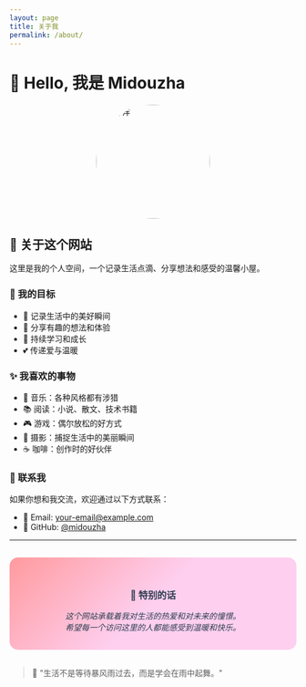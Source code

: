 ```yaml
---
layout: page
title: 关于我
permalink: /about/
---
```


<div class="home-intro">
  <h1>🌟 Hello, 我是 Midouzha</h1>
  <img src="{{ '/assets/zhouyangyang.jpg' | relative_url }}" alt="周洋洋" style="width: 200px; height: 200px; border-radius: 50%; margin: 20px auto; display: block;">
</div>

## 💫 关于这个网站

这里是我的个人空间，一个记录生活点滴、分享想法和感受的温馨小屋。

### 🎯 我的目标

- 📝 记录生活中的美好瞬间
- 💭 分享有趣的想法和体验  
- 🌱 持续学习和成长
- 💕 传递爱与温暖

### ✨ 我喜欢的事物

- 🎵 音乐：各种风格都有涉猎
- 📚 阅读：小说、散文、技术书籍
- 🎮 游戏：偶尔放松的好方式
- 🌸 摄影：捕捉生活中的美丽瞬间
- ☕ 咖啡：创作时的好伙伴

### 💌 联系我

如果你想和我交流，欢迎通过以下方式联系：

- 📧 Email: your-email@example.com
- 🐙 GitHub: [@midouzha](https://github.com/midouzha)

---

<div style="text-align: center; padding: 30px; background: linear-gradient(135deg, #ff9a9e 0%, #fecfef 50%, #fecfef 100%); border-radius: 15px; margin: 30px 0;">
  <h3 style="color: #2c3e50; margin-bottom: 15px;">💖 特别的话</h3>
  <p style="color: #2c3e50; font-style: italic; margin: 0;">
    这个网站承载着我对生活的热爱和对未来的憧憬。<br>
    希望每一个访问这里的人都能感受到温暖和快乐。
  </p>
</div>

> 🌈 "生活不是等待暴风雨过去，而是学会在雨中起舞。"
